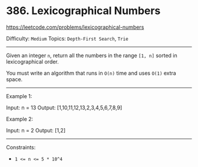 # 386. Lexicographical Numbers

https://leetcode.com/problems/lexicographical-numbers

Difficulty: `Medium`
Topics: `Depth-First Search`, `Trie`

---

Given an integer `n`, return all the numbers in the range `[1, n]` sorted in lexicographical order.

You must write an algorithm that runs in `O(n)` time and uses `O(1)` extra space. 

---

Example 1:

Input: n = 13
Output: [1,10,11,12,13,2,3,4,5,6,7,8,9]

Example 2:

Input: n = 2
Output: [1,2]

--- 

Constraints:

- `1 <= n <= 5 * 10^4`